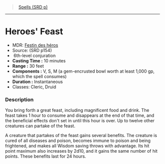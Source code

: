 ﻿---
!SpellItem
Family: SpellVO
Level: 6
Type: conjuration
CastingTime: 10 minutes
Range: 30 feet
Components: V, S, M (a gem-encrusted bowl worth at least 1,000 gp, which the spell consumes)
Duration: Instantaneous
Classes: Cleric, Druid
Id: spells_vo.md#heroes-feast
ParentLink: spells_vo.md#spells-srd-p
Name: Heroes' Feast
ParentName: Spells (SRD p)
NameLevel: 1
AltName: '[Festin des héros](hd_spells_festin_des_heros.md)'
Source: (SRD p154)
Attributes:
  Name: Heroes' Feast
  Markdown: >+
    # <!--Name-->Heroes' Feast<!--/Name-->


    - MDR: <!--AltName-->[Festin des héros](hd_spells_festin_des_heros.md)<!--/AltName-->

    - Source: <!--Source-->(SRD p154)<!--/Source-->

    -  <!--Level-->6<!--/Level-->th-level <!--Type-->conjuration<!--/Type-->

    - **Casting Time :** <!--CastingTime-->10 minutes<!--/CastingTime-->

    - **Range :** <!--Range-->30 feet<!--/Range-->

    - **Components :** <!--Components-->V, S, M (a gem-encrusted bowl worth at least 1,000 gp, which the spell consumes)<!--/Components-->

    - **Duration :** <!--Duration-->Instantaneous<!--/Duration-->

    - Classes: <!--Classes-->Cleric, Druid<!--/Classes-->


    ### Description


    You bring forth a great feast, including magnificent food and drink. The feast takes 1 hour to consume and disappears at the end of that time, and the beneficial effects don't set in until this hour is over. Up to twelve other creatures can partake of the feast.


    A creature that partakes of the feast gains several benefits. The creature is cured of all diseases and poison, becomes immune to poison and being frightened, and makes all Wisdom saving throws with advantage. Its hit point maximum also increases by 2d10, and it gains the same number of hit points. These benefits last for 24 hours.

  AltName: '[Festin des héros](hd_spells_festin_des_heros.md)'
  Source: (SRD p154)
  Level: 6
  Type: conjuration
  CastingTime: 10 minutes
  Range: 30 feet
  Components: V, S, M (a gem-encrusted bowl worth at least 1,000 gp, which the spell consumes)
  Duration: Instantaneous
  Classes: Cleric, Druid
AttributesDictionary: >+
  Name: Heroes' Feast

  Markdown: >+

    # <!--Name-->Heroes' Feast<!--/Name-->





    - MDR: <!--AltName-->[Festin des héros](hd_spells_festin_des_heros.md)<!--/AltName-->



    - Source: <!--Source-->(SRD p154)<!--/Source-->



    -  <!--Level-->6<!--/Level-->th-level <!--Type-->conjuration<!--/Type-->



    - **Casting Time :** <!--CastingTime-->10 minutes<!--/CastingTime-->



    - **Range :** <!--Range-->30 feet<!--/Range-->



    - **Components :** <!--Components-->V, S, M (a gem-encrusted bowl worth at least 1,000 gp, which the spell consumes)<!--/Components-->



    - **Duration :** <!--Duration-->Instantaneous<!--/Duration-->



    - Classes: <!--Classes-->Cleric, Druid<!--/Classes-->





    ### Description





    You bring forth a great feast, including magnificent food and drink. The feast takes 1 hour to consume and disappears at the end of that time, and the beneficial effects don't set in until this hour is over. Up to twelve other creatures can partake of the feast.





    A creature that partakes of the feast gains several benefits. The creature is cured of all diseases and poison, becomes immune to poison and being frightened, and makes all Wisdom saving throws with advantage. Its hit point maximum also increases by 2d10, and it gains the same number of hit points. These benefits last for 24 hours.



  AltName: '[Festin des héros](hd_spells_festin_des_heros.md)'

  Source: (SRD p154)

  Level: 6

  Type: conjuration

  CastingTime: 10 minutes

  Range: 30 feet

  Components: V, S, M (a gem-encrusted bowl worth at least 1,000 gp, which the spell consumes)

  Duration: Instantaneous

  Classes: Cleric, Druid

---
> [Spells (SRD p)](srd_spells.md)

---

# Heroes' Feast

- MDR: [Festin des héros](hd_spells_festin_des_heros.md)
- Source: (SRD p154)
-  6th-level conjuration
- **Casting Time :** 10 minutes
- **Range :** 30 feet
- **Components :** V, S, M (a gem-encrusted bowl worth at least 1,000 gp, which the spell consumes)
- **Duration :** Instantaneous
- Classes: Cleric, Druid

### Description

You bring forth a great feast, including magnificent food and drink. The feast takes 1 hour to consume and disappears at the end of that time, and the beneficial effects don't set in until this hour is over. Up to twelve other creatures can partake of the feast.

A creature that partakes of the feast gains several benefits. The creature is cured of all diseases and poison, becomes immune to poison and being frightened, and makes all Wisdom saving throws with advantage. Its hit point maximum also increases by 2d10, and it gains the same number of hit points. These benefits last for 24 hours.

